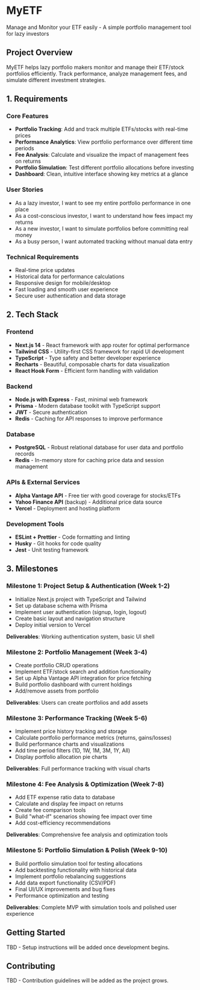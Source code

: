 # MyETF
Manage and Monitor your ETF easily - A simple portfolio management tool for lazy investors

## Project Overview
MyETF helps lazy portfolio makers monitor and manage their ETF/stock portfolios efficiently. Track performance, analyze management fees, and simulate different investment strategies.

## 1. Requirements

### Core Features
- **Portfolio Tracking**: Add and track multiple ETFs/stocks with real-time prices
- **Performance Analytics**: View portfolio performance over different time periods
- **Fee Analysis**: Calculate and visualize the impact of management fees on returns
- **Portfolio Simulation**: Test different portfolio allocations before investing
- **Dashboard**: Clean, intuitive interface showing key metrics at a glance

### User Stories
- As a lazy investor, I want to see my entire portfolio performance in one place
- As a cost-conscious investor, I want to understand how fees impact my returns
- As a new investor, I want to simulate portfolios before committing real money
- As a busy person, I want automated tracking without manual data entry

### Technical Requirements
- Real-time price updates
- Historical data for performance calculations
- Responsive design for mobile/desktop
- Fast loading and smooth user experience
- Secure user authentication and data storage

## 2. Tech Stack

### Frontend
- **Next.js 14** - React framework with app router for optimal performance
- **Tailwind CSS** - Utility-first CSS framework for rapid UI development
- **TypeScript** - Type safety and better developer experience
- **Recharts** - Beautiful, composable charts for data visualization
- **React Hook Form** - Efficient form handling with validation

### Backend
- **Node.js with Express** - Fast, minimal web framework
- **Prisma** - Modern database toolkit with TypeScript support
- **JWT** - Secure authentication
- **Redis** - Caching for API responses to improve performance

### Database
- **PostgreSQL** - Robust relational database for user data and portfolio records
- **Redis** - In-memory store for caching price data and session management

### APIs & External Services
- **Alpha Vantage API** - Free tier with good coverage for stocks/ETFs
- **Yahoo Finance API** (backup) - Additional price data source
- **Vercel** - Deployment and hosting platform

### Development Tools
- **ESLint + Prettier** - Code formatting and linting
- **Husky** - Git hooks for code quality
- **Jest** - Unit testing framework

## 3. Milestones

### Milestone 1: Project Setup & Authentication (Week 1-2)
- Initialize Next.js project with TypeScript and Tailwind
- Set up database schema with Prisma
- Implement user authentication (signup, login, logout)
- Create basic layout and navigation structure
- Deploy initial version to Vercel

**Deliverables**: Working authentication system, basic UI shell

### Milestone 2: Portfolio Management (Week 3-4)
- Create portfolio CRUD operations
- Implement ETF/stock search and addition functionality
- Set up Alpha Vantage API integration for price fetching
- Build portfolio dashboard with current holdings
- Add/remove assets from portfolio

**Deliverables**: Users can create portfolios and add assets

### Milestone 3: Performance Tracking (Week 5-6)
- Implement price history tracking and storage
- Calculate portfolio performance metrics (returns, gains/losses)
- Build performance charts and visualizations
- Add time period filters (1D, 1W, 1M, 3M, 1Y, All)
- Display portfolio allocation pie charts

**Deliverables**: Full performance tracking with visual charts

### Milestone 4: Fee Analysis & Optimization (Week 7-8)
- Add ETF expense ratio data to database
- Calculate and display fee impact on returns
- Create fee comparison tools
- Build "what-if" scenarios showing fee impact over time
- Add cost-efficiency recommendations

**Deliverables**: Comprehensive fee analysis and optimization tools

### Milestone 5: Portfolio Simulation & Polish (Week 9-10)
- Build portfolio simulation tool for testing allocations
- Add backtesting functionality with historical data
- Implement portfolio rebalancing suggestions
- Add data export functionality (CSV/PDF)
- Final UI/UX improvements and bug fixes
- Performance optimization and testing

**Deliverables**: Complete MVP with simulation tools and polished user experience

## Getting Started
TBD - Setup instructions will be added once development begins.

## Contributing
TBD - Contribution guidelines will be added as the project grows.
